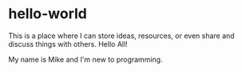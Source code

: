 # hello-world
This is a place where I can store ideas, resources, or even share and discuss things with others.
Hello All!

My name is Mike and I'm new to programming. 
